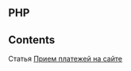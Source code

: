 ## PHP

## Contents

Статья [Прием платежей на сайте](https://webformyself.com/minikurs/php/index-subscribe.html)